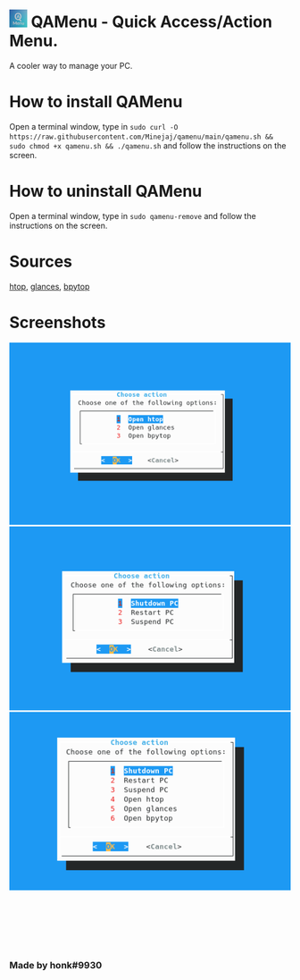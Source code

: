 # ![](https://raw.githubusercontent.com/Minejaj/qamenu/main/github/icon32.png) QAMenu - Quick Access/Action Menu.
A cooler way to manage your PC.

# How to install QAMenu
Open a terminal window, type in `sudo curl -O https://raw.githubusercontent.com/Minejaj/qamenu/main/qamenu.sh && sudo chmod +x qamenu.sh && ./qamenu.sh` and follow the instructions on the screen.

# How to uninstall QAMenu
Open a terminal window, type in `sudo qamenu-remove` and follow the instructions on the screen.

# Sources
[htop](https://github.com/htop-dev/htop), [glances](https://github.com/nicolargo/glances), [bpytop](https://github.com/aristocratos/bpytop)

# Screenshots
![Power actions only](https://raw.githubusercontent.com/Minejaj/qamenu/main/github/ss1.png)
![Task managers only](https://raw.githubusercontent.com/Minejaj/qamenu/main/github/ss2.png)
![Power actions and task managers](https://raw.githubusercontent.com/Minejaj/qamenu/main/github/ss3.png)


<br><br><br><br>
# 
### Made by honk#9930
